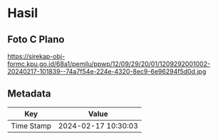 # Hasil

## Foto C Plano

https://sirekap-obj-formc.kpu.go.id/68a1/pemilu/ppwp/12/09/29/20/01/1209292001002-20240217-101839--74a7f54e-224e-4320-8ec9-6e96294f5d0d.jpg


## Metadata

| Key        | Value               |
| ---------- | ------------------- |
| Time Stamp | 2024-02-17 10:30:03 |



